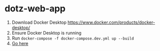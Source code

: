 # dotz-web-app
1. Download Docker Desktop https://www.docker.com/products/docker-desktop/
2. Ensure Docker Desktop is running
3. Run `docker-compose -f docker-compose.dev.yml up --build`
4. [Go here](http://localhost:8081)
